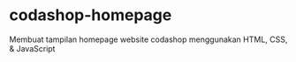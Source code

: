# codashop-homepage
Membuat tampilan homepage website codashop menggunakan HTML, CSS, &amp; JavaScript
